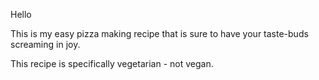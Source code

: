 Hello

This is my easy pizza making recipe that is sure to have your taste-buds screaming in joy. 

This recipe is specifically vegetarian - not vegan.